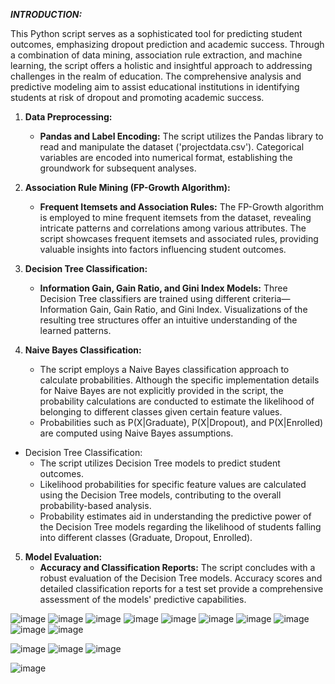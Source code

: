 ***INTRODUCTION:***

This Python script serves as a sophisticated tool for predicting student outcomes, emphasizing dropout prediction and academic success. Through a combination of data mining, association rule extraction, and machine learning, the script offers a holistic and insightful approach to addressing challenges in the realm of education. The comprehensive analysis and predictive modeling aim to assist educational institutions in identifying students at risk of dropout and promoting academic success.

1. **Data Preprocessing:**
   - **Pandas and Label Encoding:** The script utilizes the Pandas library to read and manipulate the dataset ('projectdata.csv'). Categorical variables are encoded into numerical format, establishing the groundwork for subsequent analyses.

2. **Association Rule Mining (FP-Growth Algorithm):**
   - **Frequent Itemsets and Association Rules:** The FP-Growth algorithm is employed to mine frequent itemsets from the dataset, revealing intricate patterns and correlations among various attributes. The script showcases frequent itemsets and associated rules, providing valuable insights into factors influencing student outcomes.

3. **Decision Tree Classification:**
   - **Information Gain, Gain Ratio, and Gini Index Models:** Three Decision Tree classifiers are trained using different criteria—Information Gain, Gain Ratio, and Gini Index. Visualizations of the resulting tree structures offer an intuitive understanding of the learned patterns.

4. **Naive Bayes Classification:**
   - The script employs a Naive Bayes classification approach to calculate probabilities. Although the specific implementation details for Naive Bayes are not explicitly provided in the script, the probability calculations are conducted to estimate the likelihood of belonging to different classes given certain feature values.
   - Probabilities such as P(X|Graduate), P(X|Dropout), and P(X|Enrolled) are computed using Naive Bayes assumptions.
- Decision Tree Classification:
  - The script utilizes Decision Tree models to predict student outcomes.
  - Likelihood probabilities for specific feature values are calculated using the Decision Tree models, contributing to the overall probability-based analysis.
  - Probability estimates aid in understanding the predictive power of the Decision Tree models regarding the likelihood of students falling into different classes (Graduate, Dropout, Enrolled).
5. **Model Evaluation:**
   - **Accuracy and Classification Reports:** The script concludes with a robust evaluation of the Decision Tree models. Accuracy scores and detailed classification reports for a test set provide a comprehensive assessment of the models' predictive capabilities.

![image](https://github.com/Sanisetty-bhavya/Prediction-of-Academic-Success/assets/114378144/515ee274-c7b4-47b1-8f68-36bff9c1dddf)
![image](https://github.com/Sanisetty-bhavya/Prediction-of-Academic-Success/assets/114378144/d4c115d8-0cbe-491f-8564-4cb017280cc4)
![image](https://github.com/Sanisetty-bhavya/Prediction-of-Academic-Success/assets/114378144/0e61cbc0-7840-4f2e-8455-87a1e563928d)
![image](https://github.com/Sanisetty-bhavya/Prediction-of-Academic-Success/assets/114378144/02c3d6ba-5f84-4249-bc2d-a68b5bb6bdfe)
![image](https://github.com/Sanisetty-bhavya/Prediction-of-Academic-Success/assets/114378144/61d761ad-e738-49f7-89be-3f2e887ed5c7)
![image](https://github.com/Sanisetty-bhavya/Prediction-of-Academic-Success/assets/114378144/befd9dc3-c3f2-4000-9f65-e724dd3f0f23)
![image](https://github.com/Sanisetty-bhavya/Prediction-of-Academic-Success/assets/114378144/e7e04565-3e48-46a6-8748-81c41ded881f)
![image](https://github.com/Sanisetty-bhavya/Prediction-of-Academic-Success/assets/114378144/367d222c-caf2-42db-8067-b19696c1d967)
![image](https://github.com/Sanisetty-bhavya/Prediction-of-Academic-Success/assets/114378144/e54a814a-b4b7-4f54-9d0f-8dde1d3c28ab)
![image](https://github.com/Sanisetty-bhavya/Prediction-of-Academic-Success/assets/114378144/83f15bcb-fd33-4e37-bb82-5932c026e79e)

![image](https://github.com/Sanisetty-bhavya/Prediction-of-Academic-Success/assets/114378144/14057112-2cde-4214-b885-9d5a14cd3616)
![image](https://github.com/Sanisetty-bhavya/Prediction-of-Academic-Success/assets/114378144/d69c64ab-c014-4ef7-b9a1-b1afd2663e49)
![image](https://github.com/Sanisetty-bhavya/Prediction-of-Academic-Success/assets/114378144/3f22d253-4b88-46f2-bcb9-f7d9a7f151ce)

![image](https://github.com/Sanisetty-bhavya/Prediction-of-Academic-Success/assets/114378144/d820a68f-67aa-419b-9be7-7495a8bf4ac4)
